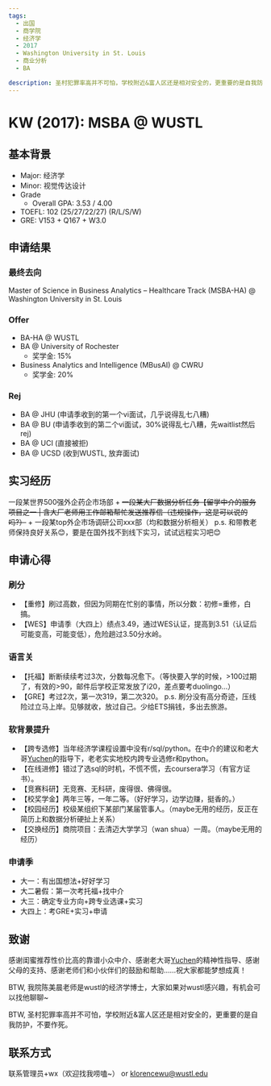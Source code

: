 ```yaml
---
tags:
  - 出国
  - 商学院
  - 经济学
  - 2017
  - Washington University in St. Louis
  - 商业分析
  - BA

description: 圣村犯罪率高并不可怕，学校附近&富人区还是相对安全的，更重要的是自我防护，不要作死。
---
```

# KW (2017): MSBA @ WUSTL

## 基本背景
- Major: 经济学
- Minor: 视觉传达设计
- Grade
  - Overall GPA: 3.53 / 4.00
- TOEFL: 102 (25/27/22/27) (R/L/S/W) 
- GRE: V153 + Q167 + W3.0

## 申请结果

### 最终去向

Master of Science in Business Analytics – Healthcare Track (MSBA-HA) @ Washington University in St. Louis

### Offer
- BA-HA @ WUSTL
- BA @ University of Rochester
  - 奖学金: 15% 
- Business Analytics and Intelligence (MBusAI) @ CWRU
  - 奖学金: 20% 

### Rej
- BA @ JHU (申请季收到的第一个vi面试，几乎说得乱七八糟)
- BA @ BU (申请季收到的第二个vi面试，30%说得乱七八糟，先waitlist然后rej)
- BA @ UCI (直接被拒)
- BA @ UCSD (收到WUSTL, 放弃面试)

## 实习经历
一段某世界500强外企药企市场部 + ~~一段某大厂数据分析任务【留学中介的服务项目之一 | 含大厂老师用工作邮箱帮忙发送推荐信（违规操作，这是可以说的吗?）~~ + 一段某top外企市场调研公司xxx部（均和数据分析相关）
p.s. 和带教老师保持良好关系😊，要是在国外找不到线下实习，试试远程实习吧😊

## 申请心得

### 刷分
- 【重修】刷过高数，但因为同期在忙别的事情，所以分数：初修=重修，白搞。
- 【WES】申请季（大四上）绩点3.49，通过WES认证，提高到3.51（认证后可能变高，可能变低），危险趟过3.50分水岭。

### 语言关
- 【托福】断断续续考过3次，分数每况愈下。（等快要入学的时候，>100过期了，有效的>90，邮件后学校正常发放了i20，差点要考duolingo…）
- 【GRE】考过2次，第一次319，第二次320。
p.s. 刷分没有高分奇迹，压线险过立马上岸。见够就收，放过自己。少给ETS捐钱，多出去旅游。

### 软背景提升
- 【跨专选修】当年经济学课程设置中没有r/sql/python。在中介的建议和老大哥[Yuchen](../../../cise/abroad/2015/yuchen)的指导下，老老实实地校内跨专业选修r和python。
- 【在线进修】错过了选sql的时机，不慌不慌，去coursera学习（有官方证书）。
- 【竞赛科研】无竞赛、无科研，废得很、佛得很。
- 【校奖学金】两年三等，一年二等。（好好学习，边学边赚，挺香的。）
- 【校园经历】校级某组织下某部门某届管事人。（maybe无用的经历，反正在简历上和数据分析硬扯上关系）
- 【交换经历】商院项目：去清迈大学学习（wan shua）一周。（maybe无用的经历）

### 申请季
- 大一：有出国想法+好好学习 
- 大二暑假：第一次考托福+找中介 
- 大三：确定专业方向+跨专业选课+实习
- 大四上：考GRE+实习+申请

## 致谢

感谢闺蜜推荐性价比高的靠谱小众中介、感谢老大哥[Yuchen](../../../cise/abroad/2015/yuchen)的精神性指导、感谢父母的支持、感谢老师们和小伙伴们的鼓励和帮助……祝大家都能梦想成真！

BTW, 我院陈美晨老师是wustl的经济学博士，大家如果对wustl感兴趣，有机会可以找他聊聊~ 

BTW, 圣村犯罪率高并不可怕，学校附近&富人区还是相对安全的，更重要的是自我防护，不要作死。

## 联系方式

联系管理员+wx（欢迎找我唠嗑~） or klorencewu@wustl.edu 
